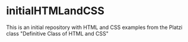 # initialHTMLandCSS
This is an initial repository with HTML and CSS examples from the Platzi class "Definitive Class of HTML and CSS"
